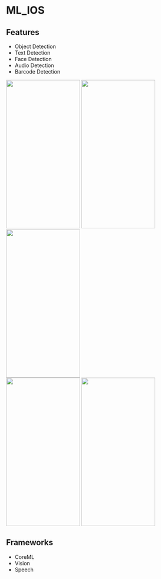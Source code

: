 # ML_IOS

## Features
- Object Detection
- Text Detection
- Face Detection
- Audio Detection
- Barcode Detection

<img src="https://user-images.githubusercontent.com/66485679/145362141-4d123d7c-17d5-436a-8fd2-899f53fef0aa.png" width="200" height="400">        <img src="https://user-images.githubusercontent.com/66485679/145362858-ffdc9b5f-7546-4045-a5c0-253db3ea6708.png" width="200" height="400">       <img src="https://user-images.githubusercontent.com/66485679/145363452-aeaec503-ec3a-4945-90ae-ea0cb3c0ac45.png" width="200" height="400">   
<img src="https://user-images.githubusercontent.com/66485679/145366089-36fe4163-a28c-4ea6-bcf3-c6467a88e0be.png" width="200" height="400">  <img src="https://user-images.githubusercontent.com/66485679/145366387-ad9f6fe9-0e04-42ba-bab7-20039b28e593.png" width="200" height="400">    


## Frameworks

- CoreML
- Vision
- Speech

